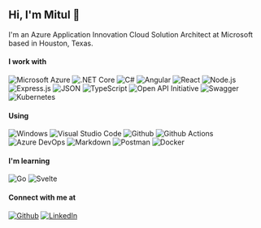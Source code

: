 ## Hi, I'm Mitul 👋

I'm an Azure Application Innovation Cloud Solution Architect at Microsoft based in Houston, Texas.

#### I work with
![Microsoft Azure](https://img.shields.io/badge/-Microsoft%20Azure-0089D6?style=flat-square&logo=Microsoft+Azure&logoColor=white)
![.NET Core](https://img.shields.io/badge/.NET%20Core-512BD4?style=flat-square&logo=dotnet&logoColor=white)
![C#](https://img.shields.io/badge/C%23-239120?style=flat-square&logo=c-sharp&logoColor=white)
![Angular](https://img.shields.io/badge/Angular-DD0031?style=flat-square&logo=angular&logoColor=white)
![React](https://img.shields.io/badge/React-61DAFB?style=flat-square&logo=react&logoColor=white)
![Node.js](https://img.shields.io/badge/Node.js-43853D?style=flat-square&logo=node.js&logoColor=white)
![Express.js](https://img.shields.io/badge/Express.js-404D59?style=flat-square&logo=express&logoColor=white)
![JSON](https://img.shields.io/badge/JSON-000000?style=flat-square&logo=json&logoColor=white)
![TypeScript](https://img.shields.io/badge/TypeScript-3178C6?style=flat-square&logo=typescript&logoColor=white)
![Open API Initiative](https://img.shields.io/badge/Open%20API%20Initiative-6BA539?style=flat-square&logo=openapiinitiative&logoColor=white)
![Swagger](https://img.shields.io/badge/Swagger-85EA2D?style=flat-square&logo=swagger&logoColor=white)
![Kubernetes](https://img.shields.io/badge/Kubernetes-326CE5?style=flat-square&logo=kubernetes&logoColor=white)

#### Using
![Windows](https://img.shields.io/badge/-Windows-0078D6?style=flat-square&logo=Windows&logoColor=white)
![Visual Studio Code](https://img.shields.io/badge/-Visual%20Studio%20Code-23A9F2?style=flat-square&logo=Visual%20Studio%20Code&logoColor=white)
![Github](https://img.shields.io/badge/-Github-181717?style=flat-square&logo=Github&logoColor=white)
![Github Actions](https://img.shields.io/badge/Github%20Actions-2088FF?style=flat-square&logo=githubactions&logoColor=white)
![Azure DevOps](https://img.shields.io/badge/Azure%20DevOps-0078D7?flat-square&logo=Azure-DevOps&logoColor=white)
![Markdown](https://img.shields.io/badge/Markdown-000000?style=flat-square&logo=markdown&logoColor=white)
![Postman](https://img.shields.io/badge/Postman-FF6C37?style=flat-square&logo=postman&logoColor=white)
![Docker](https://img.shields.io/badge/Docker-2496ED?style=flat-square&logo=docker&logoColor=white)

#### I'm learning
![Go](https://img.shields.io/badge/-Go-00ADD8?style=flat-square&logo=go&logoColor=white)
![Svelte](https://img.shields.io/badge/-Svelte-FF3E00?style=flat-square&logo=svelte&logoColor=white)

#### Connect with me at
[![Github](https://img.shields.io/badge/-Github-181717?style=flat-square&logo=Github&logoColor=white)](https://github.com/mitulashah)
[![LinkedIn](https://img.shields.io/badge/-LinkedIn-0077B5?style=flat-square&logo=linkedin&logoColor=white)](https://www.linkedin.com/in/mitulashah/)
